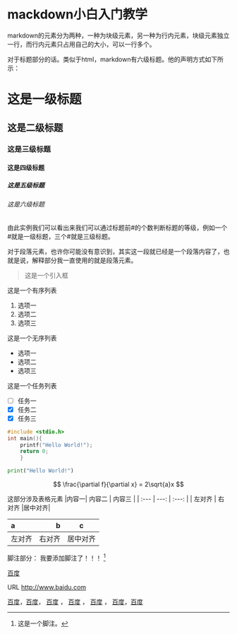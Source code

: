 # mackdown小白入门教学

markdown的元素分为两种，一种为块级元素，另一种为行内元素，块级元素独立一行，而行内元素只占用自己的大小，可以一行多个。

对于标题部分的话。类似于html，markdown有六级标题。他的声明方式如下所示：
# 这是一级标题
## 这是二级标题
### 这是三级标题
#### 这是四级标题
##### 这是五级标题
###### 这是六级标题
由此实例我们可以看出来我们可以通过标题前#的个数判断标题的等级，例如一个#就是一级标题，三个#就是三级标题。

对于段落元素，也许你可能没有意识到，其实这一段就已经是一个段落内容了，也就是说，解释部分我一直使用的就是段落元素。

> 这是一个引入框

这是一个有序列表
1. 选项一
2. 选项二
3. 选项三

这是一个无序列表
- 选项一
- 选项二
- 选项三

这是一个任务列表
- [ ] 任务一
- [x] 任务二
- [x] 任务三

```c
#include <stdio.h>
int main(){
	printf("Hello World!");
	return 0;
	}
```
```python
print("Hello World!")
```
$$
\frac{\partial f}{\partial x} = 2\sqrt{a}x
$$

这部分涉及表格元素
|内容一|   内容二   |   内容三 |
| :--- | ---: | :---: |
| 左对齐 | 右对齐 |居中对齐|


| a | b | c |
| :--- | ---: | :---: |
| 左对齐 | 右对齐 | 居中对齐|

脚注部分：
我要添加脚注了！！！ [^脚注] 

[^脚注]: 这是一个脚注。

[百度](http://www.baidu.com "对链接的说明部分")

URL
http://www.baidu.com

[百度][id]，[百度][id]， [百度][id] ， [百度][id] ， [百度][id] ， [百度][id]，[百度][id]

[id]: http://www.baidu.com


<!--stackedit_data:
eyJoaXN0b3J5IjpbLTg4NzExNjcwNiwyMDgzNTUwMzM4LDE5MD
U1NDYzNzUsMTk5MDAxOTI0OSw5MDAxMzQyNzksNzA0OTY1MDE3
LDE5ODgyMzM2NTAsMTI0NzU2MTgzLC0yMDc0MDUxMzk5LDEyNz
MyOTg2NSwtMTI5OTA4MTAyOCwtMTI5OTA0MTUxMCwxNTgxNDA2
ODE0LC0yMTM0NjUxNDY2LC0yMDg4NzQ2NjEyXX0=
-->